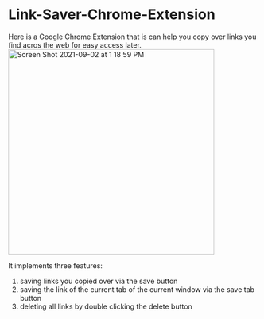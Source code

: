 # Link-Saver-Chrome-Extension
Here is a Google Chrome Extension that is can help you copy over links you find acros the web for easy access later.
<img width="414" alt="Screen Shot 2021-09-02 at 1 18 59 PM" src="https://user-images.githubusercontent.com/65748334/131888555-87903268-c280-474d-9bfc-373062a9fd51.png"><br>

It implements three features: 
1. saving links you copied over via the save button
2. saving the link of the current tab of the current window via the save tab button
3. deleting all links by double clicking the delete button
